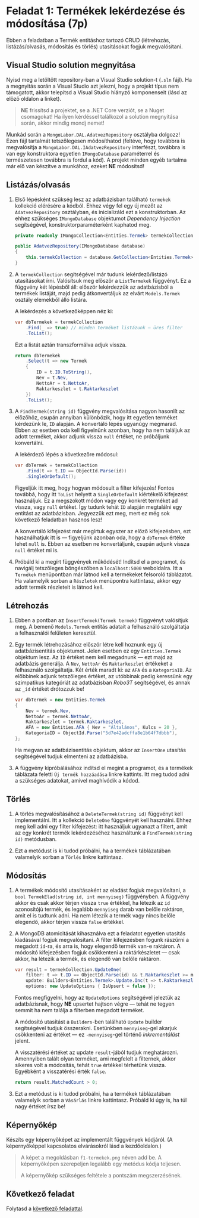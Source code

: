 # Feladat 1: Termékek lekérdezése és módosítása (7p)

Ebben a feladatban a Termék entitáshoz tartozó CRUD (létrehozás, listázás/olvasás, módosítás és törlés) utasításokat fogjuk megvalósítani.

## Visual Studio solution megnyitása

Nyisd meg a letöltött repository-ban a Visual Studio solution-t (`.sln` fájl). Ha a megnyitás során a Visual Studio azt jelezni, hogy a projekt típus nem támogatott, akkor telepítsd a Visual Studio hiányzó komponenseit (lásd az előző oldalon a linket).

> **NE** frissítsd a projektet, se a .NET Core verziót, se a Nuget csomagokat! Ha ilyen kérdéssel találkozol a solution megnyitása során, akkor mindig mondj nemet!

Munkád során a `MongoLabor.DAL.AdatvezRepository` osztályba dolgozz! Ezen fájl tartalmát tetszőlegesen módosíthatod (feltéve, hogy továbbra is megvalósítja a `MongoLabor.DAL.IAdatvezRepository` interfészt, továbbra is van egy konstruktora egyetlen `IMongoDatabase` paraméterrel és természetesen továbbra is fordul a kód). A projekt minden egyéb tartalma már elő van készítve a munkához, ezeket **NE** módosítsd!

## Listázás/olvasás

1. Első lépésként szükség lesz az adatbázisban található `termekek` kollekció elérésére a kódból. Ehhez végy fel egy új mezőt az `AdatvezRepository` osztályban, és inicializáld ezt a konstruktorban. Az ehhez szükséges `IMongoDatabase` objektumot _Dependency Injection_ segítségével, konstruktorparaméterként kaphatod meg.

   ```csharp
   private readonly IMongoCollection<Entities.Termek> termekCollection;

   public AdatvezRepository(IMongoDatabase database)
   {
       this.termekCollection = database.GetCollection<Entities.Termek>("termekek");
   }
   ```

1. A `termekCollection` segítségével már tudunk lekérdező/listázó utasításokat írni. Valósítsuk meg először a `ListTermekek` függvényt. Ez a függvény két lépésből áll: először lekérdezzük az adatbázisból a termékek listáját, majd pedig átkonvertáljuk az elvárt `Models.Termek` osztály elemekből álló listára.

   A lekérdezés a következőképpen néz ki:

   ```csharp
   var dbTermekek = termekCollection
       .Find(_ => true) // minden terméket listázunk — üres filter
       .ToList();
   ```

   Ezt a listát aztán transzformálva adjuk vissza.

   ```csharp
   return dbTermekek
       .Select(t => new Termek
       {
           ID = t.ID.ToString(),
           Nev = t.Nev,
           NettoAr = t.NettoAr,
           Raktarkeszlet = t.Raktarkeszlet
       })
       .ToList();
   ```

1. A `FindTermek(string id)` függvény megvalósítása nagyon hasonlít az előzőhöz, csupán annyiban különbözik, hogy itt egyetlen terméket kérdezünk le, `ID` alapján. A konvertáló lépés ugyanúgy megmarad. Ebben az esetben oda kell figyelnünk azonban, hogy ha nem találjuk az adott terméket, akkor adjunk vissza `null` értéket, ne próbáljunk konvertálni.

   A lekérdező lépés a következőre módosul:

   ```csharp
   var dbTermek = termekCollection
       .Find(t => t.ID == ObjectId.Parse(id))
       .SingleOrDefault();
   ```

   Figyeljük itt meg, hogy hogyan módosult a filter kifejezés! Fontos továbbá, hogy itt `ToList` helyett a `SingleOrDefault` kiértékelő kifejezést használjuk. Ez a megszokott módon vagy egy konkrét terméket ad vissza, vagy `null` értéket. Így tudunk tehát `ID` alapján megtalálni egy entitást az adatbázisban. Jegyezzük ezt meg, mert ez még sok következő feladatban hasznos lesz!

   A konvertáló kifejezést már megírtuk egyszer az előző kifejezésben, ezt használhatjuk itt is — figyeljünk azonban oda, hogy a `dbTermek` értéke lehet `null` is. Ebben az esetben ne konvertáljunk, csupán adjunk vissza `null` értéket mi is.

1. Próbáld ki a megírt függvények működését! Indítsd el a programot, és navigálj tetszőleges böngészőben a `localhost:5000` weboldalra. Itt a `Termékek` menüpontban már látnod kell a termékeket felsoroló táblázatot. Ha valamelyik sorban a `Részletek` menüpontra kattintasz, akkor egy adott termék részleteit is látnod kell.

## Létrehozás

1. Ebben a pontban az `InsertTermek(Termek termek)` függvényt valósítjuk meg. A bemenő `Models.Termek` entitás adatait a felhasználó szolgáltatja a felhasználói felületen keresztül.

1. Egy termék létrehozásához először létre kell hoznunk egy új adatbázisentitás objektumot. Jelen esetben ez egy `Entities.Termek` objektum lesz. Az `ID` értéket nem kell megadnunk — ezt majd az adatbázis generálja. A `Nev`, `NettoAr` és `Raktarkeszlet` értékeket a felhasználó szolgáltatja. Két érték maradt ki: az `AFA` és a `KategoriaID`. Az előbbinek adjunk tetszőleges értéket, az utóbbinak pedig keressünk egy szimpatikus kategóriát az adatbázisban _Robo3T_ segítségével, és annak az `_id` értékét drótozzuk be!

   ```csharp
   var dbTermek = new Entities.Termek
   {
       Nev = termek.Nev,
       NettoAr = termek.NettoAr,
       Raktarkeszlet = termek.Raktarkeszlet,
       AFA = new Entities.AFA { Nev = "Általános", Kulcs = 20 },
       KategoriaID = ObjectId.Parse("5d7e42adcffa8e1b64f7dbbb"),
   };
   ```

   Ha megvan az adatbázisentitás objektum, akkor az `InsertOne` utasítás segítségével tudjuk elmenteni az adatbázisba.

1. A függvény kipróbálásához indítsd el megint a programot, és a termékek táblázata feletti `Új termék hozzáadása` linkre kattints. Itt meg tudod adni a szükséges adatokat, amivel maghívódik a kódod.

## Törlés

1. A törlés megvalósításához a `DeleteTermek(string id)` függvényt kell implementálni. Itt a kollekció `DeleteOne` függvényét kell használni. Ehhez meg kell adni egy filter kifejezést: itt használjuk ugyanazt a filtert, amit az egy konkrét termék lekérdezéséhez használtunk a `FindTermek(string id)` metódusban.

1. Ezt a metódust is ki tudod próbálni, ha a termékek táblázatában valamelyik sorban a `Törlés` linkre kattintasz.

## Módosítás

1. A termékek módosító utasításaként az eladást fogjuk megvalósítani, a `bool TermekElad(string id, int mennyiseg)` függvényben. A függvény akkor és csak akkor térjen vissza `true` értékkel, ha létezik az `id` azonosítójú termék, és legalább `mennyiseg` darab van belőle raktáron, amit el is tudtunk adni. Ha nem létezik a termék vagy nincs belőle elegendő, akkor térjen vissza `false` értékkel.

1. A MongoDB atomicitását kihasználva ezt a feladatot egyetlen utasítás kiadásával fogjuk megvalósítani. A filter kifejezésben fogunk rászűrni a megadott `id`-ra, és arra is, hogy elegendő termék van-e raktáron. A módosító kifejezésben fogjuk csökkenteni a raktárkészletet — csak akkor, ha létezik a termék, és elegendő van belőle raktáron.

   ```csharp
   var result = termekCollection.UpdateOne(
       filter: t => t.ID == ObjectId.Parse(id) && t.Raktarkeszlet >= mennyiseg,
       update: Builders<Entities.Termek>.Update.Inc(t => t.Raktarkeszlet, -mennyiseg),
       options: new UpdateOptions { IsUpsert = false });
   ```

   Fontos megfigyelni, hogy az `UpdateOptions` segítségével jeleztük az adatbázisnak, hogy **NE** upsertet hajtson végre — tehát ne tegyen semmit ha nem találja a filterben megadott terméket.

   A módosító utasítást a `Builders`-ben található `Update` builder segítségével tudjuk összerakni. Esetünkben `mennyiseg`-gel akarjuk csökkenteni az értéket — ez `-mennyiseg`-gel történő _inkrementálást_ jelent.

   A visszatérési értéket az update `result`-jából tudjuk meghatározni. Amennyiben talált olyan terméket, ami megfelelt a filternek, akkor sikeres volt a módosítás, tehát `true` értékkel térhetünk vissza. Egyébként a visszatérési érték `false`.

   ```csharp
   return result.MatchedCount > 0;
   ```

1. Ezt a metódust is ki tudod próbálni, ha a termékek táblázatában valamelyik sorban a `Vásárlás` linkre kattintasz. Próbáld ki úgy is, ha túl nagy értéket írsz be!

## Képernyőkép

Készíts egy képernyőképet az implementált függvények kódjáról. (A képernyőképpel kapcsolatos elvárásokról lásd a kezdőoldalon.)

> A képet a megoldásban `f1-termekek.png` néven add be. A képernyőképen szerepeljen legalább egy metódus kódja teljesen.
>
> A képernyőkép szükséges feltétele a pontszám megszerzésének.

## Következő feladat

Folytasd a [következő feladattal](Feladat-2.md).
